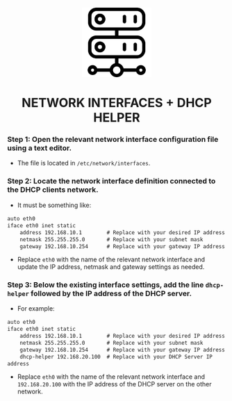 <p align="center">
  <a href="https://github.com/Diogo-Rego/EuroSkills.2023/tree/main/Module-A/NETWORK%20INTERFACES/%2B%20DHCP%20HELPER#network-interfaces--dhcp-helper">
    <img src="../../img/wired-network-dhcp-helper.png" alt="NETWORK INTERFACES + DHCP HELPER" width="160" height="160">
  </a>
  <h1 align="center">NETWORK INTERFACES + DHCP HELPER</h1>
</p>

### Step 1: Open the relevant network interface configuration file using a text editor.

- The file is located in ``/etc/network/interfaces``.

### Step 2: Locate the network interface definition connected to the DHCP clients network.

- It must be something like:

```
auto eth0
iface eth0 inet static
    address 192.168.10.1        # Replace with your desired IP address
    netmask 255.255.255.0       # Replace with your subnet mask
    gateway 192.168.10.254      # Replace with your gateway IP address
```

- Replace ``eth0`` with the name of the relevant network interface and update the IP address, netmask and gateway settings as needed.



### Step 3: Below the existing interface settings, add the line ``dhcp-helper`` followed by the IP address of the DHCP server.

- For example:

```
auto eth0
iface eth0 inet static
    address 192.168.10.1        # Replace with your desired IP address
    netmask 255.255.255.0       # Replace with your subnet mask
    gateway 192.168.10.254      # Replace with your gateway IP address
    dhcp-helper 192.168.20.100  # Replace with your DHCP Server IP address
```

- Replace ``eth0`` with the name of the relevant network interface and ``192.168.20.100`` with the IP address of the DHCP server on the other network.